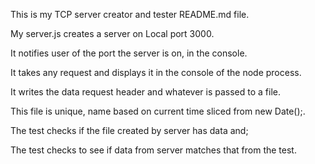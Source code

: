 This is my TCP server creator and tester README.md file.

My server.js creates a server on Local port 3000.

It notifies user of the port the server is on, in the console.

It takes any request and displays it in the console of the node process.

It writes the data request header and whatever is passed to a file.

This file is unique, name based on current time sliced from new Date();.

The test checks if the file created by server has data and;

The test checks to see if data from server matches that from the test.
